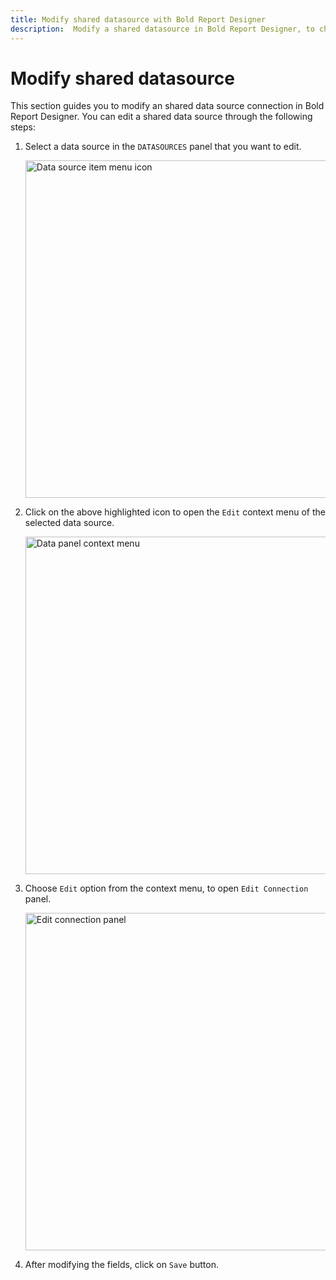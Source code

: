 ```yaml
---
title: Modify shared datasource with Bold Report Designer
description:  Modify a shared datasource in Bold Report Designer, to change the data source properties in the report.
---
```


# Modify shared datasource

This section guides you to modify an shared data source connection in Bold Report Designer. You can edit a shared data source through the following steps:

1. Select a data source in the `DATASOURCES` panel that you want to edit.

   <img style="width:540px" src="/assets/on-premise/images/report-designer/manage-data/datasource/data-source-item-menu-icon.png" alt="Data source item menu icon">

2. Click on the above highlighted icon to open the `Edit` context menu of the selected data source.

   <img style="width:540px" src="/assets/on-premise/images/report-designer/manage-data/datasource/data-panel-context-menu.png" alt="Data panel context menu">


3. Choose `Edit` option from the context menu, to open `Edit Connection` panel.

   <img style="width:540px" src="/assets/on-premise/images/report-designer/manage-data/datasource/edit-shared-data-source-panel.png" alt="Edit connection panel">


4. After modifying the fields, click on `Save` button.